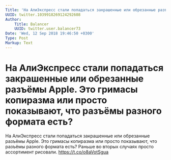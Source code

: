 ```yaml
---
Title: 'На АлиЭкспресс стали попадаться закрашенные или обрезанные разъёмы Apple. Это гримасы копиразма или просто показывают, что разъёмы разного формата есть?'
UUID: twitter.1039918269124292608
Author:
    Title: Balancer
    UUID: twitter.user.balancer73
Date: 'Wed, 12 Sep 2018 19:46:50 +0300'
Type: Post
Markup: Text
---
```


# На АлиЭкспресс стали попадаться закрашенные или обрезанные разъёмы Apple. Это гримасы копиразма или просто показывают, что разъёмы разного формата есть?

На АлиЭкспресс стали попадаться закрашенные или обрезанные
разъёмы Apple. Это гримасы копиразма или просто показывают,
что разъёмы разного формата есть? Раньше во вторых случаях
просто ассортимент рисовали. https://t.co/o8aVotSgua